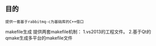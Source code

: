 ## 目的
	提供一套基于rabbitmq-c为基础库的C++借口
makefile生成
	提供两套makefile机制：
		1.vs2013的工程文件。
		2.基于Qt的qmake生成多平台的makefile文件
